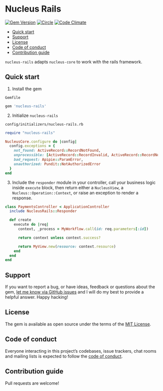 # Nucleus Rails

[![Gem Version](https://badge.fury.io/rb/nucleus-rails.svg)](https://rubygems.org/gems/nucleus-rails)
[![Circle](https://circleci.com/gh/dodgerogers/nucleus-rails/tree/main.svg?style=shield)](https://app.circleci.com/pipelines/github/dodgerogers/nucleus-rails?branch=main)
[![Code Climate](https://codeclimate.com/github/dodgerogers/nucleus-rails/badges/gpa.svg)](https://codeclimate.com/github/dodgerogers/nucleus-rails)

- [Quick start](#quick-start)
- [Support](#support)
- [License](#license)
- [Code of conduct](#code-of-conduct)
- [Contribution guide](#contribution-guide)

`nucleus-rails` adapts `nucleus-core` to work with the rails framework.

## Quick start

1. Install the gem

`Gemfile`

```ruby
gem 'nucleus-rails'
```

2. Initialize `nucleus-rails`

`config/initializers/nucleus-rails.rb`

```ruby
require "nucleus-rails"

NucleusCore.configure do |config|
  config.exceptions = {
    not_found: ActiveRecord::RecordNotFound,
    unprocessible: [ActiveRecord::RecordInvalid, ActiveRecord::RecordNotSaved],
    bad_request: Apipie::ParamError,
    unauthorized: Pundit::NotAuthorizedError
  }
end
```

3. Include the `responder` module in your controller, call your business logic inside `execute` block, then return either a `NucleusView`, a `Nucleus::Operation::Context`, or raise an exception to render a response.

```ruby
class PaymentsController < ApplicationController
  include NucleusRails::Responder

  def create
    execute do |req|
      context, _process = MyWorkflow.call(id: req.parameters[:id])

      return context unless context.success?

      return MyView.new(resource: context.resource)
    end
  end
end
```

## Support

If you want to report a bug, or have ideas, feedback or questions about the gem, [let me know via GitHub issues](https://github.com/dodgerogers/nucleus-rails/issues/new) and I will do my best to provide a helpful answer. Happy hacking!

## License

The gem is available as open source under the terms of the [MIT License](LICENSE.txt).

## Code of conduct

Everyone interacting in this project’s codebases, issue trackers, chat rooms and mailing lists is expected to follow the [code of conduct](CODE_OF_CONDUCT.md).

## Contribution guide

Pull requests are welcome!
